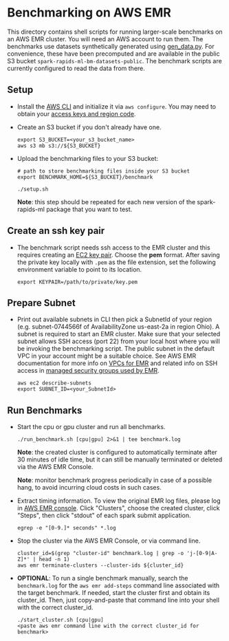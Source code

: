 # Benchmarking on AWS EMR

This directory contains shell scripts for running larger-scale benchmarks on an AWS EMR cluster. You will need an AWS account to run them.  The benchmarks use datasets synthetically generated using [gen_data.py](../gen_data.py). For convenience, these have been precomputed and are available in the public S3 bucket `spark-rapids-ml-bm-datasets-public`.  The benchmark scripts are currently configured to read the data from there.

## Setup

- Install the [AWS CLI](https://docs.aws.amazon.com/emr/latest/EMR-on-EKS-DevelopmentGuide/setting-up-cli.html) and initialize it via `aws configure`. You may need to obtain your [access keys and region code](../../../notebooks/aws-emr/README.md).  

- Create an S3 bucket if you don't already have one.
  ```
  export S3_BUCKET=<your_s3_bucket_name>
  aws s3 mb s3://${S3_BUCKET}
  ```
  

- Upload the benchmarking files to your S3 bucket:
  ```
  # path to store benchmarking files inside your S3 bucket
  export BENCHMARK_HOME=${S3_BUCKET}/benchmark

  ./setup.sh
  ```
  **Note**: this step should be repeated for each new version of the spark-rapids-ml package that you want to test.

## Create an ssh key pair
- The benchmark script needs ssh access to the EMR cluster and this requires creating an [EC2 key pair](https://docs.aws.amazon.com/AWSEC2/latest/UserGuide/create-key-pairs.html).  Choose the **pem** format.  After saving the private key locally with `.pem` as the file extension, set the following environment variable to point to its location.
  ```
  export KEYPAIR=/path/to/private/key.pem
  ```

## Prepare Subnet 
- Print out available subnets in CLI then pick a SubnetId of your region (e.g. subnet-0744566f of AvailabilityZone us-east-2a in region Ohio). A subnet is required to start an EMR cluster.  Make sure that your selected subnet allows SSH access (port 22) from your local host where you will be invoking the benchmarking script.  The public subnet in the default VPC in your account might be a suitable choice.   See AWS EMR documentation for more info on [VPCs for EMR](https://docs.aws.amazon.com/emr/latest/ManagementGuide/emr-vpc-host-job-flows.html) and related info on SSH access in [managed security groups used by EMR](https://docs.aws.amazon.com/emr/latest/ManagementGuide/emr-man-sec-groups.html).

  ```
  aws ec2 describe-subnets
  export SUBNET_ID=<your_SubnetId>
  ```
## Run Benchmarks

- Start the cpu or gpu cluster and run all benchmarks.
  ```
  ./run_benchmark.sh [cpu|gpu] 2>&1 | tee benchmark.log
  ```
  **Note**: the created cluster is configured to automatically terminate after 30 minutes of idle time, but it can still be manually terminated or deleted via the AWS EMR Console.

  **Note**: monitor benchmark progress periodically in case of a possible hang, to avoid incurring cloud costs in such cases.

- Extract timing information. To view the original EMR log files, please log in [AWS EMR console](https://console.aws.amazon.com/emr/). Click "Clusters", choose the created cluster, click "Steps", then click "stdout" of each spark submit application.  
  ```
  egrep -e "[0-9.]* seconds" *.log
  ```

- Stop the cluster via the AWS EMR Console, or via command line. 
  ```
  cluster_id=$(grep "cluster-id" benchmark.log | grep -o 'j-[0-9|A-Z]*' | head -n 1)
  aws emr terminate-clusters --cluster-ids ${cluster_id}
  ```
- **OPTIONAL**: To run a single benchmark manually, search the `benchmark.log` for the `aws emr add-steps` command line associated with the target benchmark. If needed, start the cluster first and obtain its cluster_id. Then, just copy-and-paste that command line into your shell with the correct cluster_id.
  ```
  ./start_cluster.sh [cpu|gpu]
  <paste aws emr command line with the correct cluster_id for benchmark>
  ```
